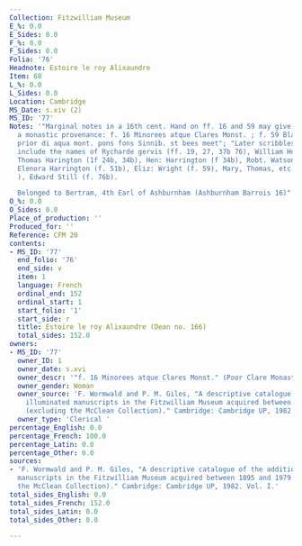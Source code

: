 ```yaml
---
Collection: Fitzwilliam Museum
E_%: 0.0
E_Sides: 0.0
F_%: 0.0
F_Sides: 0.0
Folia: '76'
Headnote: Estoire le roy Alixaundre
Item: 68
L_%: 0.0
L_Sides: 0.0
Location: Cambridge
MS_Date: s.xiv (2)
MS_ID: '77'
Notes: '"Marginal notes in a 16th cent. Hand on ff. 16 and 59 may give evidence of
  a monastic provenance: f. 16 Minorees atque Clares Monst. ; f. 59 Blandigo monstead
  prior di aqua mont. pons fons Sinnib. st bees meet"; "Later scribbles in the margins
  include the names of Rycharde gervis (ff. 19, 27, 37b 76), William Hey (f. 20b),
  Thomas Harington (1f 24b, 34b), Hen: Harrington (f 34b), Robt. Watsonn (f. 47b),
  Elenora Harrington (f. 51b), Eliz: Wright (f. 59), Mary, Thomas, etc. Raffy (f.59
  ), Edward Still (f. 76b).

  Belonged to Bertram, 4th Earl of Ashburnham (Ashburnham Barrois 16)"'
O_%: 0.0
O_Sides: 0.0
Place_of_production: ''
Produced_for: ''
Reference: CFM 20
contents:
- MS_ID: '77'
  end_folio: '76'
  end_side: v
  item: 1
  language: French
  ordinal_end: 152
  ordinal_start: 1
  start_folio: '1'
  start_side: r
  title: Estoire le roy Alixaundre (Dean no. 166)
  total_sides: 152.0
owners:
- MS_ID: '77'
  owner_ID: 1
  owner_date: s.xvi
  owner_descr: '"f. 16 Minorees atque Clares Monst." (Poor Clare Monastery?)'
  owner_gender: Woman
  owner_source: 'F. Wormwald and P. M. Giles, "A descriptive catalogue of the additional
    illuminated manuscripts in the Fitzwilliam Museum acquired between 1895 and 1979
    (excluding the McClean Collection)." Cambridge: Cambridge UP, 1982. Vol. I.'
  owner_type: 'Clerical '
percentage_English: 0.0
percentage_French: 100.0
percentage_Latin: 0.0
percentage_Other: 0.0
sources:
- 'F. Wormwald and P. M. Giles, "A descriptive catalogue of the additional illuminated
  manuscripts in the Fitzwilliam Museum acquired between 1895 and 1979 (excluding
  the McClean Collection)." Cambridge: Cambridge UP, 1982. Vol. I.'
total_sides_English: 0.0
total_sides_French: 152.0
total_sides_Latin: 0.0
total_sides_Other: 0.0

---
```


